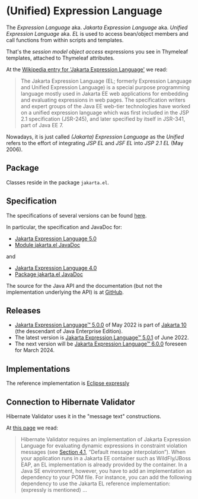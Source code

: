# (Unified) Expression Language

The _Expression Language_ aka. _Jakarta Expression Language_
aka. _Unified Expression Language_ aka. _EL_ 
is used to access bean/object members and call functions from within
scripts and templates. 

That's the _session model object access_ expressions you see in 
Thymeleaf templates, attached to Thymeleaf attributes.

At the [Wikipedia entry for \'Jakarta Expression Language\'](https://en.wikipedia.org/wiki/Jakarta_Expression_Language) we read:

> The Jakarta Expression Language (EL; formerly Expression Language and 
> Unified Expression Language) is a special purpose programming language 
> mostly used in Jakarta EE web applications for embedding and evaluating
> expressions in web pages. The specification writers and expert groups 
> of the Java EE web-tier technologies have worked on a unified expression
> language which was first included in the JSP 2.1 specification (JSR-245),
> and later specified by itself in JSR-341, part of Java EE 7.

Nowadays, it is just called _(Jakarta) Expression Language_ as the _Unified_ refers to
the effort of integrating _JSP EL_ and _JSF EL_ into _JSP 2.1 EL_ (May 2006).

## Package

Classes reside in the package `jakarta.el`.

## Specification

The specifications of several versions can be found [here](https://jakarta.ee/specifications/expression-language/).

In particular, the specification and JavaDoc for:

- [Jakarta Expression Language 5.0](https://jakarta.ee/specifications/expression-language/5.0/jakarta-expression-language-spec-5.0.html)
- [Module jakarta.el JavaDoc](https://jakarta.ee/specifications/expression-language/5.0/apidocs/jakarta.el/module-summary.html)

and

- [Jakarta Expression Language 4.0](https://jakarta.ee/specifications/expression-language/4.0/jakarta-expression-language-spec-4.0.html)
- [Package jakarta.el JavaDoc](https://jakarta.ee/specifications/expression-language/4.0/apidocs/)

The source for the Java API and the documentation (but not the implementation underlying the
API) is at [GitHub](https://github.com/jakartaee/expression-language).

## Releases

- [Jakarta Expression Language™ 5.0.0](https://projects.eclipse.org/projects/ee4j.el/releases/5.0.0)
  of May 2022 is part of
  [Jakarta 10](https://projects.eclipse.org/releases/jakarta-10) (the descendant of Java Enterprise Edition).
- The latest version is
  [Jakarta Expression Language™ 5.0.1](https://projects.eclipse.org/projects/ee4j.el/releases/5.0.1)
  of June 2022.
- The next version will be
  [Jakarta Expression Language™ 6.0.0](https://projects.eclipse.org/projects/ee4j.el/releases/6.0.0)
  foreseen for March 2024.

## Implementations

The reference implementation is [Eclipse expressly](https://github.com/eclipse-ee4j/expressly)

## Connection to Hibernate Validator

Hibernate Validator uses it in the "message text" constructions. 

At [this page](https://docs.jboss.org/hibernate/stable/validator/reference/en-US/html_single/#validator-gettingstarted-uel)
we read:

> Hibernate Validator requires an implementation of Jakarta Expression Language for 
> evaluating dynamic expressions in constraint violation messages (see
> [Section 4.1](https://docs.jboss.org/hibernate/stable/validator/reference/en-US/html_single/#chapter-message-interpolation), 
> “Default message interpolation”). When your application runs in a Jakarta EE
> container such as WildFly/JBoss EAP, an EL implementation is already provided by
> the container. In a Java SE environment, however, you have to add an implementation 
> as dependency to your POM file. For instance, you can add the following dependency to
> use the Jakarta EL reference implementation: (expressly is mentioned) ...

